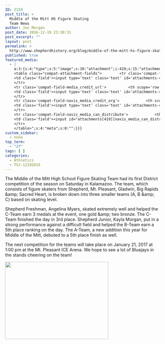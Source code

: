 ```yaml
---
ID: 2159
post_title: >
  Middle of the Mitt HS Figure Skating
  Team News
author: Jon Morgan
post_date: 2016-12-19 23:30:31
post_excerpt: ""
layout: post
permalink: >
  http://www.shepherdhistory.org/blog/middle-of-the-mitt-hs-figure-skating-team-news/
published: true
featured_media:
  - |
    a:3:{s:4:"type";s:5:"image";s:10:"attachment";i:419;s:15:"attachment_data";a:33:{s:2:"id";i:419;s:5:"title";s:8:"IMG_2687";s:8:"filename";s:12:"IMG_2687.jpg";s:3:"url";s:95:"http://www.shepherdhistory.org/shepherdjournal/wp-content/uploads/sites/10/2016/12/IMG_2687.jpg";s:4:"link";s:65:"http://www.shepherdhistory.org/shepherdjournal/?attachment_id=419";s:3:"alt";s:0:"";s:6:"author";s:1:"1";s:11:"description";s:0:"";s:7:"caption";s:0:"";s:4:"name";s:8:"img_2687";s:6:"status";s:7:"inherit";s:10:"uploadedTo";i:416;s:4:"date";i:1482184285000;s:8:"modified";i:1482184285000;s:9:"menuOrder";i:0;s:4:"mime";s:10:"image/jpeg";s:4:"type";s:5:"image";s:7:"subtype";s:4:"jpeg";s:4:"icon";s:83:"http://www.shepherdhistory.org/shepherdjournal/wp-includes/images/media/default.png";s:13:"dateFormatted";s:17:"December 19, 2016";s:6:"nonces";a:3:{s:6:"update";s:10:"96ae0ca41d";s:6:"delete";s:10:"8d2f12c858";s:4:"edit";s:10:"682fdcc32a";}s:8:"editLink";s:85:"http://www.shepherdhistory.org/shepherdjournal/wp-admin/post.php?post=419&action=edit";s:4:"meta";b:0;s:10:"authorName";s:10:"Jon Morgan";s:14:"uploadedToLink";s:85:"http://www.shepherdhistory.org/shepherdjournal/wp-admin/post.php?post=416&action=edit";s:15:"uploadedToTitle";s:46:"Middle of the Mitt HS Figure Skating team News";s:15:"filesizeInBytes";i:58591;s:21:"filesizeHumanReadable";s:5:"57 KB";s:6:"height";i:384;s:5:"width";i:512;s:11:"orientation";s:9:"landscape";s:5:"sizes";a:3:{s:9:"thumbnail";a:4:{s:6:"height";i:140;s:5:"width";i:140;s:3:"url";s:103:"http://www.shepherdhistory.org/shepherdjournal/wp-content/uploads/sites/10/2016/12/IMG_2687-140x140.jpg";s:11:"orientation";s:9:"landscape";}s:6:"medium";a:4:{s:6:"height";i:252;s:5:"width";i:336;s:3:"url";s:103:"http://www.shepherdhistory.org/shepherdjournal/wp-content/uploads/sites/10/2016/12/IMG_2687-336x252.jpg";s:11:"orientation";s:9:"landscape";}s:4:"full";a:4:{s:3:"url";s:95:"http://www.shepherdhistory.org/shepherdjournal/wp-content/uploads/sites/10/2016/12/IMG_2687.jpg";s:6:"height";i:384;s:5:"width";i:512;s:11:"orientation";s:9:"landscape";}}s:6:"compat";a:2:{s:4:"item";s:1710:"<input type="hidden" name="attachments[419][menu_order]" value="0" /><p class="media-types media-types-required-info">Required fields are marked <span class="required">*</span></p>
    <table class="compat-attachment-fields">		<tr class='compat-field-media_credit'>			<th scope='row' class='label'><label for='attachments-419-media_credit'><span class='alignleft'>Credit</span><br class='clear' /></label></th>
    <td class='field'><input type='text' class='text' id='attachments-419-media_credit' name='attachments[419][media_credit]' value=''  /></td>
    </tr>
    <tr class='compat-field-media_credit_url'>			<th scope='row' class='label'><label for='attachments-419-media_credit_url'><span class='alignleft'>Credit URL</span><br class='clear' /></label></th>
    <td class='field'><input type='text' class='text' id='attachments-419-media_credit_url' name='attachments[419][media_credit_url]' value=''  /></td>
    </tr>
    <tr class='compat-field-navis_media_credit_org'>			<th scope='row' class='label'><label for='attachments-419-navis_media_credit_org'><span class='alignleft'>Organization</span><br class='clear' /></label></th>
    <td class='field'><input type='text' class='text' id='attachments-419-navis_media_credit_org' name='attachments[419][navis_media_credit_org]' value=''  /></td>
    </tr>
    <tr class='compat-field-navis_media_can_distribute'>			<th scope='row' class='label'><label for='attachments-419-navis_media_can_distribute'><span class='alignleft'>Can<br />distribute?</span><br class='clear' /></label></th>
    <td class='field'><input id="attachments[419][navis_media_can_distribute]" name="attachments[419][navis_media_can_distribute]" type="checkbox" value="1"  /></td>
    </tr>
    </table>";s:4:"meta";s:0:"";}}}
custom_sidebar:
  - none
top_term:
  - "27"
tags: [ ]
categories:
  - Athletics
  - TSJ-12192016
---
```

The Middle of the Mitt High School Figure Skating Team had its first District competition of the season on Saturday in Kalamazoo. The team, which consists of figure skaters from Shepherd, Mt. Pleasant, Gladwin, Big Rapids &amp;amp; Sacred Heart, is broken down into three smaller teams (A, B &amp;amp; C) based on skating level.

Shepherd Freshman, Angelina Myers, skated extremely well and helped the C-Team earn 3 medals at the event, one gold &amp;amp; two bronze. The C-Team finished the day in 3rd place. Shepherd Junior, Kayla Morgan, put in a strong performance against a difficult field and helped the B-Team earn a 5th place ranking on the day. The A-Team, a new addition this year for Middle of the Mitt, debuted to a 5th place finish as well.

The next competition for the teams will take place on January 21, 2017 at 1:00 pm at the Mt. Pleasant ICE Arena. We hope to see a lot of Bluejays in the stands cheering on the team!

<img class="alignnone size-medium wp-image-2178" src="http://www.shepherdhistory.org/wp-content/uploads/2016/12/IMG_2703-336x252.jpg" alt="" width="336" height="252" />